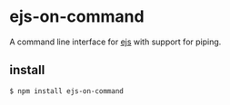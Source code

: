 # ejs-on-command

A command line interface for [ejs](https://github.com/tj/ejs) with support for piping.

## install

```
$ npm install ejs-on-command
```
